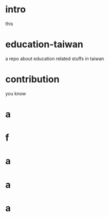 # intro
this 
# education-taiwan
a repo about education related stuffs in taiwan
# contribution
you know
# a
# f
# a
# a
# a